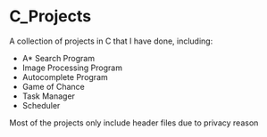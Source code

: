 # C_Projects
A collection of projects in C that I have done, including:
- A* Search Program
- Image Processing Program
- Autocomplete Program
- Game of Chance
- Task Manager
- Scheduler

Most of the projects only include header files due to privacy reason
